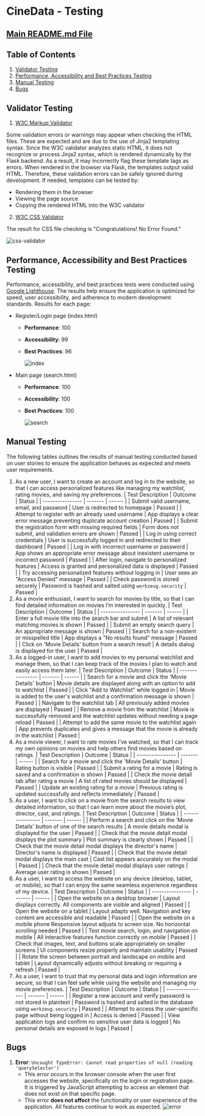 # CineData - Testing

## [Main README.md File](https://github.com/FlorinMiron98/CineData/blob/main/README.md)

## Table of Contents
1. [Validator Testing](#validator-testing)
2. [Performance, Accessibility and Best Practices Testing](#performance-accessibility-and-best-practices-testing)
3. [Manual Testing](#manual-testing)
4. [Bugs](#bugs)

## Validator Testing
1. [W3C Markup Validator](https://validator.w3.org/)

Some validation errors or warnings may appear when checking the HTML files. These are expected and are due to the use of Jinja2 templating syntax. Since the W3C validator analyzes static HTML, it does not recognize or process Jinja2 syntax, which is rendered dynamically by the Flask backend. As a result, it may incorrectly flag these template tags as errors.
When rendered in the browser via Flask, the templates output valid HTML. Therefore, these validation errors can be safely ignored during development. If needed, templates can be tested by:
- Rendering them in the browser
- Viewing the page source
- Copying the rendered HTML into the W3C validator
2. [W3C CSS Validator](https://jigsaw.w3.org/css-validator/)

The result for CSS file checking is "Congratulations! No Error Found."

![css-validator](https://github.com/user-attachments/assets/78b74670-5a6b-4108-beea-30480a1bc9ca)

## Performance, Accessibility and Best Practices Testing
Performance, accessibility, and best practices tests were conducted using [Google Lighthouse](https://developer.chrome.com/docs/lighthouse/overview). The results help ensure the application is optimized for speed, user accessibility, and adherence to modern development standards. Results for each page:
- Register/Login page (index.html)
  - **Performance**: 100
  - **Accessibility**: 99
  - **Best Practices**: 96
  
    ![index](https://github.com/user-attachments/assets/8c5e0433-51f7-4196-bf72-fde75422fb57)

- Main page (search.html)
  - **Performance**: 100
  - **Accessibility**: 100
  - **Best Practices**: 100

    ![search](https://github.com/user-attachments/assets/38860c6c-861d-4fb8-943b-ef22581a5f86)

## Manual Testing
The following tables outlines the results of manual testing conducted based on user stories to ensure the application behaves as expected and meets user requirements.
1. As a new user, I want to create an account and log in to the website, so that I can access personalized features like managing my watchlist, rating movies, and saving my preferences.
   | Test Description | Outcome | Status |
   | ---------------- | ------- | ------ |
   | Submit valid username, email, and password | User is redirected to homepage | Passed |
   | Attempt to register with an already used username | App displays a clear error message preventing duplicate account creation | Passed |
   | Submit the registration form with missing required fields | Form does not submit, and validation errors are shown | Passed |
   | Log in using correct credentials | User is successfully logged in and redirected to their dashboard | Passed |
   | Log in with incorrect username or password | App shows an appropriate error message about inexistent username or incorrect password | Passed |
   | After login, navigate to personalized features | Access is granted and personalized data is displayed | Passed |
   | Try accessing personalized features without logging in | User sees an "Access Denied" message | Passed |
   | Check password is stored securely | Password is hashed and salted using `werkzeug.security` | Passed |
2. As a movie enthusiast, I want to search for movies by title, so that I can find detailed information on movies I’m interested in quickly.
   | Test Description | Outcome | Status |
   | ---------------- | ------- | ------ |
   | Enter a full movie title into the search bar and submit | A list of relevant matching movies is shown | Passed |
   | Submit an empty search query | An appropriate message is shown | Passed |
   | Search for a non-existent or misspelled title | App displays a "No results found" message | Passed |
   | Click on 'Movie Details' button from a search result | A details dialog is displayed for the user | Passed |
3. As a logged-in user, I want to add movies to my personal watchlist and manage them, so that I can keep track of the movies I plan to watch and easily access them later.
   | Test Description | Outcome | Status |
   | ---------------- | ------- | ------ |
   | Search for a movie and click the 'Movie Details' button | Movie details are displayed along with an option to add to watchlist | Passed |
   | Click "Add to Watchlist" while logged in | Movie is added to the user's watchlist and a confirmation message is shown | Passed |
   | Navigate to the watchlist tab | All previously added movies are displayed | Passed |
   | Remove a movie from the watchlist | Movie is successfully removed and the watchlist updates without needing a page reload | Passed |
   | Attempt to add the same movie to the watchlist again | App prevents duplicates and gives a message that the movie is already in the watchlist | Passed |
4. As a movie viewer, I want to rate movies I’ve watched, so that I can track my own opinions on movies and help others find movies based on ratings.
   | Test Description | Outcome | Status |
   | ---------------- | ------- | ------ |
   | Search for a movie and click the 'Movie Details' button | Rating button is visible | Passed |
   | Submit a rating for a movie | Rating is saved and a confirmation is shown | Passed |
   | Check the movie detail tab after rating a movie | A list of rated movies should be displayed | Passed |
   | Update an existing rating for a movie | Previous rating is updated successfully and reflects immediately | Passed |
5. As a user, I want to click on a movie from the search results to view detailed information, so that I can learn more about the movie’s plot, director, cast, and ratings.
   | Test Description | Outcome | Status |
   | ---------------- | ------- | ------ |
   | Perform a search and click on the 'Movie Details' button of one of the search results | A movie details modal is displayed for the user | Passed |
   | Check that the movie detail modal displays the plot summary | Plot summary is clearly shown | Passed |
   | Check that the movie detail modal displays the director's name | Director's name is displayed | Passed |
   | Check that the movie detail modal displays the main cast | Cast list appears accurately on the modal | Passed |
   | Check that the movie detail modal displays user ratings | Average user rating is shown | Passed |
6. As a user, I want to access the website on any device (desktop, tablet, or mobile), so that I can enjoy the same seamless experience regardless of my device.
   | Test Description | Outcome | Status |
   | ---------------- | ------- | ------ |
   | Open the website on a desktop browser | Layout displays correctly. All components are visible and aligned | Passed |
   | Open the website on a tablet | Layout adapts well. Navigation and key content are accessible and readable | Passed |
   | Open the website on a mobile phone Responsive layout adjusts to screen size. No horizontal scrolling needed | Passed |
   | Test movie search, login, and navigation on mobile | All interactive features function correctly on mobile | Passed |
   | Check that images, text, and buttons scale appropriately on smaller screens | UI components resize properly and maintain usability | Passed |
   | Rotate the screen between portrait and landscape on mobile and tablet | Layout dynamically adjusts without breaking or requiring a refresh | Passed |
7. As a user, I want to trust that my personal data and login information are secure, so that I can feel safe while using the website and managing my movie preferences.
   | Test Description | Outcome | Status |
   | ---------------- | ------- | ------ |
   | Register a new account and verify password is not stored in plaintext | Password is hashed and salted in the database using `werkzeug.security` | Passed |
   | Attempt to access the user-specific page without being logged in | Access is denied | Passed |
   | View application logs and confirm no sensitive user data is logged | No personal details are exposed in logs | Passed |

## Bugs
1. **Error**: `Uncaught TypeError: Cannot read properties of null (reading 'querySelector')`
   - This error occurs in the browser console when the user first accesses the website, specifically on the login or registration page. It is triggered by JavaScript attempting to access an element that does not exist on that specific page.
   - This error **does not affect** the functionality or user experience of the application. All features continue to work as expected.
   ![error](https://github.com/user-attachments/assets/5f90064a-f6d6-439a-8484-f62580e7e46c)

